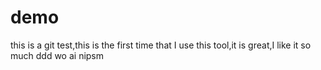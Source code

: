 # demo
this is a git test,this is the first time that I use this tool,it is great,I like it so much
ddd
wo ai nipsm